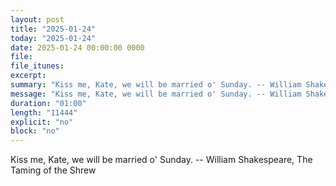 ```yaml
---
layout: post
title: "2025-01-24"
today: "2025-01-24"
date: 2025-01-24 00:00:00 0000
file:
file_itunes:
excerpt:
summary: "Kiss me, Kate, we will be married o' Sunday. -- William Shakespeare, The Taming of the Shrew "
message: "Kiss me, Kate, we will be married o' Sunday. -- William Shakespeare, The Taming of the Shrew "
duration: "01:00"
length: "11444"
explicit: "no"
block: "no"
---
```

Kiss me, Kate, we will be married o' Sunday. -- William Shakespeare, The Taming of the Shrew 

